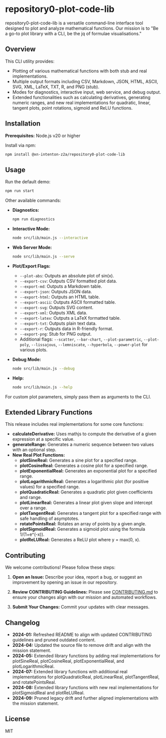 # repository0-plot-code-lib

repository0-plot-code-lib is a versatile command-line interface tool designed to plot and analyze mathematical functions. 
Our mission is to "Be a go-to plot library with a CLI, be the jq of formulae visualisations." 

## Overview

This CLI utility provides:

- Plotting of various mathematical functions with both stub and real implementations.
- Multiple output formats including CSV, Markdown, JSON, HTML, ASCII, SVG, XML, LaTeX, TXT, R, and PNG (stub).
- Modes for diagnostics, interactive input, web service, and debug output.
- Extended functionalities such as calculating derivatives, generating numeric ranges, and new real implementations for quadratic, linear, tangent plots, point rotations, sigmoid and ReLU functions.

## Installation

**Prerequisites:** Node.js v20 or higher

Install via npm:

```bash
npm install @xn-intenton-z2a/repository0-plot-code-lib
```

## Usage

Run the default demo:

```bash
npm run start
```

Other available commands:

- **Diagnostics:**
  ```bash
  npm run diagnostics
  ```

- **Interactive Mode:**
  ```bash
  node src/lib/main.js --interactive
  ```

- **Web Server Mode:**
  ```bash
  node src/lib/main.js --serve
  ```

- **Plot/Export Flags:**
  - `--plot-abs`: Outputs an absolute plot of sin(x).
  - `--export-csv`: Outputs CSV formatted plot data.
  - `--export-md`: Outputs a Markdown table.
  - `--export-json`: Outputs JSON data.
  - `--export-html`: Outputs an HTML table.
  - `--export-ascii`: Outputs ASCII formatted table.
  - `--export-svg`: Outputs SVG content.
  - `--export-xml`: Outputs XML data.
  - `--export-latex`: Outputs a LaTeX formatted table.
  - `--export-txt`: Outputs plain text data.
  - `--export-r`: Outputs data in R-friendly format.
  - `--export-png`: Stub for PNG output.
  - Additional flags: `--scatter`, `--bar-chart`, `--plot-parametric`, `--plot-poly`, `--lissajous`, `--lemniscate`, `--hyperbola`, `--power-plot` for various plots.

- **Debug Mode:**
  ```bash
  node src/lib/main.js --debug
  ```

- **Help:**
  ```bash
  node src/lib/main.js --help
  ```

For custom plot parameters, simply pass them as arguments to the CLI.

## Extended Library Functions

This release includes real implementations for some core functions:

- **calculateDerivative:** Uses mathjs to compute the derivative of a given expression at a specific value.
- **generateRange:** Generates a numeric sequence between two values with an optional step.
- **New Real Plot Functions:**
  - **plotSineReal:** Generates a sine plot for a specified range.
  - **plotCosineReal:** Generates a cosine plot for a specified range.
  - **plotExponentialReal:** Generates an exponential plot for a specified range.
  - **plotLogarithmicReal:** Generates a logarithmic plot (for positive values) for a specified range.
  - **plotQuadraticReal:** Generates a quadratic plot given coefficients and range.
  - **plotLinearReal:** Generates a linear plot given slope and intercept over a range.
  - **plotTangentReal:** Generates a tangent plot for a specified range with safe handling of asymptotes.
  - **rotatePointsReal:** Rotates an array of points by a given angle.
  - **plotSigmoidReal:** Generates a sigmoid plot using the formula 1/(1+e^(-x)).
  - **plotReLUReal:** Generates a ReLU plot where y = max(0, x).

## Contributing

We welcome contributions! Please follow these steps:

1. **Open an Issue:**
   Describe your idea, report a bug, or suggest an improvement by opening an issue in our repository.

2. **Review CONTRIBUTING Guidelines:**
   Please see [CONTRIBUTING.md](./CONTRIBUTING.md) to ensure your changes align with our mission and automated workflows.

3. **Submit Your Changes:**
   Commit your updates with clear messages.

## Changelog

- **2024-01:** Refreshed README to align with updated CONTRIBUTING guidelines and pruned outdated content.
- **2024-04:** Updated the source file to remove drift and align with the mission statement.
- **2024-05:** Extended library functions by adding real implementations for plotSineReal, plotCosineReal, plotExponentialReal, and plotLogarithmicReal.
- **2024-07:** Extended library functions with additional real implementations for plotQuadraticReal, plotLinearReal, plotTangentReal, and rotatePointsReal.
- **2024-08:** Extended library functions with new real implementations for plotSigmoidReal and plotReLUReal.
- **2024-09:** Pruned legacy drift and further aligned implementations with the mission statement.

## License

MIT
